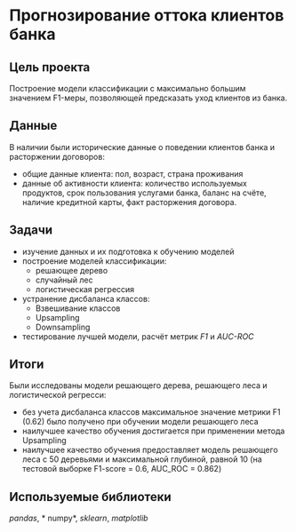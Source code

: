 # Прогнозирование оттока клиентов банка


## Цель проекта

Построение модели классификации с максимально большим значением F1-меры, позволяющей предсказать уход клиентов из банка.

## Данные

В наличии были исторические данные о поведении клиентов банка и расторжении договоров:

- общие данные клиента: пол, возраст, страна проживания
- данные об активности клиента: количество используемых продуктов, срок пользования услугами банка, баланс на счёте, наличие кредитной карты, факт расторжения договора.

## Задачи

- изучение данных и их подготовка к обучению моделей
- построение моделей классификации: 
    - решающее дерево
    - случайный лес
    - логистическая регрессия
- устранение дисбаланса классов:
    * Взвешивание классов
    * Upsampling
    * Downsampling
- тестирование лучшей модели, расчёт метрик *F1* и *AUC-ROC*

## Итоги

Были исследованы модели решающего дерева, решающего леса и логистической регресси:
* без учета дисбаланса классов максимальное значение метрики F1 (0.62) было получено при обучении модели решающего леса
* наилучшее качество обучения достигается при применении метода Upsampling
* наилучшее качество обучения предоставляет модель решающего леса с 50 деревьями и максимальной глубиной, равной 10 (на тестовой выборке F1-score = 0.6, AUC_ROC = 0.862)

## Используемые библиотеки

*pandas*, * numpy*, *sklearn*, *matplotlib*